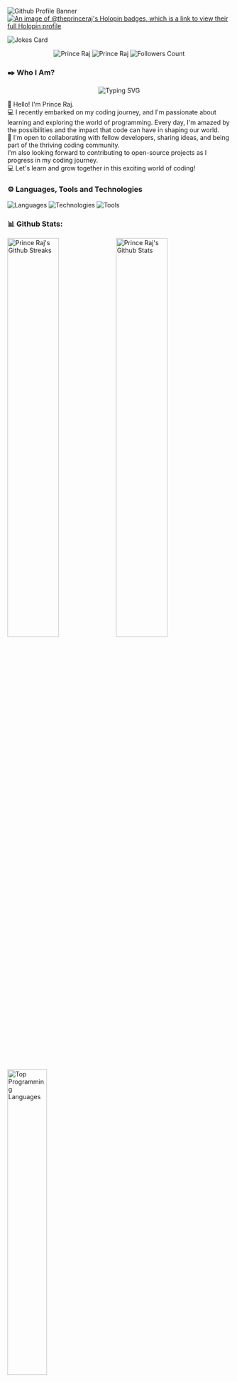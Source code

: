 ![Github Profile
Banner](https://github.com/theprinceraj/theprinceraj/assets/116755566/99e6e7ae-d7b1-46d2-82f4-5ad64b250c83)
[![An image of @theprinceraj's Holopin badges, which is a link to view their full Holopin
profile](https://holopin.me/theprinceraj)](https://holopin.io/@theprinceraj)
<!-- [![Trophy](https://github-profile-trophy.vercel.app/?username=ryo-ma&theme=onedark)](https://github.com/theprinceraj) -->
![Jokes Card](https://readme-jokes.vercel.app/api?hideBorder)

<p align="center">
    <img src="https://komarev.com/ghpvc/?username=theprinceraj" alt="Prince Raj">
    <img src="https://wakatime.com/badge/user/2bb32853-0b93-42b8-a9f0-93ab459b519b.svg" alt="Prince Raj" />
    <img src="https://img.shields.io/github/followers/theprinceraj?label=Follow&style=social" alt="Followers Count">
</p>

### ✒️ Who I Am?
<p align="center">
    <img src="https://readme-typing-svg.demolab.com?font=Fira+Code&weight=700&duration=2500&pause=1000&color=F70003&vCenter=true&width=320&height=25&lines=Engineering+Student%F0%9F%98%81%F0%9F%99%8C!;Discord+Bot+Developer%F0%9F%98%8E%F0%9F%99%8C!;Web+Developer%F0%9F%92%BB%F0%9F%91%8C!;Old+Coins+Collector%F0%9F%AA%99%F0%9F%87%AE%F0%9F%87%B3!"
        alt="Typing SVG" />
</p>

<p>
    👋 Hello! I'm Prince Raj. <br>
    💻 I recently embarked on my coding journey, and I'm passionate about learning and exploring the world of
    programming. Every day, I'm amazed by the possibilities and the impact that code can have in shaping our world. <br>
    🚀 I'm open to collaborating with fellow developers, sharing ideas, and being part of the thriving coding community.
    <br>
    I'm also looking forward to contributing to open-source projects as I progress in my coding journey. <br>
    💻 Let's learn and grow together in this exciting world of coding!
</p>

### ⚙️ Languages, Tools and Technologies
<img src="https://skillicons.dev/icons?i=html,css,js,python,c,cpp" alt="Languages">
<img src="https://skillicons.dev/icons?i=bootstrap,mongodb,firebase,nodejs,pug" alt="Technologies">
<img src="https://skillicons.dev/icons?i=visualstudio,vscode,github,git" alt="Tools">

### 📊 Github Stats:
<p>
    <img src="https://github-readme-streak-stats.herokuapp.com/?user=theprinceraj&theme=midnight-purple"
        alt="Prince Raj's Github Streaks" width="48%" align="left">
    <img src="https://github-readme-stats.vercel.app/api?username=theprinceraj&theme=midnight-purple&show_icons=true&rank_icon=github&hide=prs,issues"
        alt="Prince Raj's Github Stats" width="48%" align="left">
    <img src="https://github-readme-stats.vercel.app/api/top-langs/?username=theprinceraj&theme=midnight-purple"
        alt="Top Programming Languages" width="42%" align="top-right">
</p>

<img src="https://github-readme-activity-graph.vercel.app/graph?username=theprinceraj" alt="Prince Raj" width="92%"
    align="center" />

### 🗼 Connect With Me:
<p align="center">
    <a href="https://www.linkedin.com/in/theprinceraj/" target="_blank"> <img
            src="https://media.giphy.com/media/QhPL2mdDVzeuHiRcIw/giphy.gif" height="110px" /> </a>
    <a href="mailto:profile.princeraj+github@gmail.com" target="_blank"> <img
            src="https://media.giphy.com/media/j6waMWSdaXW5SYp0Id/giphy.gif" height="70px" /> </a>
    <a href="https://discord.com/users/564327207133249536" target="_blank"> <img
            src="https://cliply.co/wp-content/uploads/2021/08/372108630_DISCORD_LOGO_400.gif" width="86px" /></a>
</p>

### 🎸 Activity:
<div align="center">
    <div>
        <a href="https://discord.com/users/564327207133249536"><img
                src="https://lanyard.cnrad.dev/api/564327207133249536?animated=true&idleMessage=Taking%20some%20rest...&showDisplayName=true&hideProfile=true"
                alt="Live Discord Status"></a>
    </div>
    <img src="https://spotify-github-profile.vercel.app/api/view.svg?uid=312yxhejsifm4twwcjwrien2cw4a&cover_image=true&theme=default&show_offline=false&background_color=121212&interchange=true&bar_color=53b14f&bar_color_cover=true"
        alt="Live Activity Status - Spotify" width="30%">
</div>
![spotify-github-profile](https://spotify-github-profile.vercel.app/api/view?uid=312yxhejsifm4twwcjwrien2cw4a&cover_image=true&theme=default&show_offline=false&background_color=121212&interchange=true&bar_color=53b14f&bar_color_cover=true)



<img src="https://capsule-render.vercel.app/api?type=waving&color=gradient&height=100&section=footer" />
